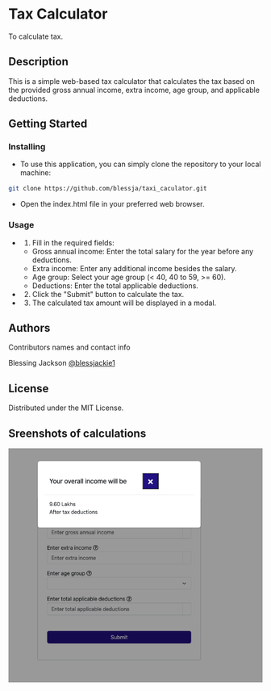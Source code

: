 # Tax Calculator

To calculate tax.

## Description

This is a simple web-based tax calculator that calculates the tax based on the provided gross annual income, extra income, age group, and applicable deductions.

## Getting Started

### Installing

- To use this application, you can simply clone the repository to your local machine:

```bash
git clone https://github.com/blessja/taxi_caculator.git
```

- Open the index.html file in your preferred web browser.

### Usage

- 1. Fill in the required fields:
  - Gross annual income: Enter the total salary for the year before any deductions.
  - Extra income: Enter any additional income besides the salary.
  - Age group: Select your age group (< 40, 40 to 59, >= 60).
  - Deductions: Enter the total applicable deductions.
- 2. Click the "Submit" button to calculate the tax.
- 3. The calculated tax amount will be displayed in a modal.

## Authors

Contributors names and contact info

Blessing Jackson
[@blessjackie1](https://twitter.com/blessjackie1)

## License

Distributed under the MIT License.

## Sreenshots of calculations

![Age = 34, Income = 40 Lakhs, no deductions, tax = .3 * (40 - 8) = .3 * 32 = 9.6 Lakhs](https://github.com/blessja/taxi_caculator/blob/main/img/Screenshot%202024-04-13%20at%2021.23.47.png)
